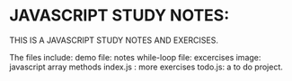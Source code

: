 # JAVASCRIPT STUDY NOTES: 

THIS IS A JAVASCRIPT STUDY NOTES AND EXERCISES. 

The files include: 
demo file: notes 
while-loop file: excercises 
image: javascript array methods
index.js : more exercises 
todo.js: a to do project. 




